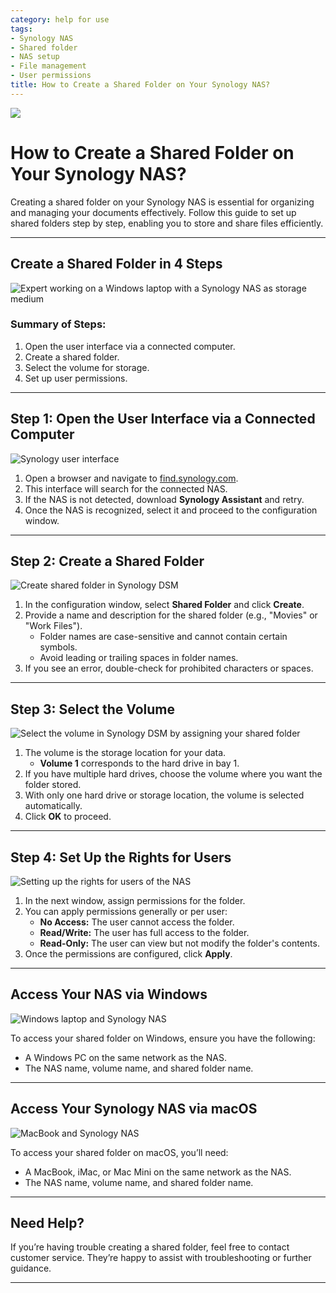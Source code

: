 ```yaml
---
category: help for use
tags:
- Synology NAS
- Shared folder
- NAS setup
- File management
- User permissions
title: How to Create a Shared Folder on Your Synology NAS?
---
```

![](/assets/images/nas/fa65ec1c3a46b3f43827ad07287bbeff.jpeg)

# How to Create a Shared Folder on Your Synology NAS?

Creating a shared folder on your Synology NAS is essential for organizing and managing your documents effectively. Follow this guide to set up shared folders step by step, enabling you to store and share files efficiently.

---

## Create a Shared Folder in 4 Steps

![Expert working on a Windows laptop with a Synology NAS as storage medium](/assets/images/nas/232f2c658f667c89c644dc62c4fab8a8.jpeg)

### Summary of Steps:
1. Open the user interface via a connected computer.  
2. Create a shared folder.  
3. Select the volume for storage.  
4. Set up user permissions.

---

## Step 1: Open the User Interface via a Connected Computer

![Synology user interface](/assets/images/nas/84a7d330e9dec3cd6dece735a475910c.jpeg)

1. Open a browser and navigate to [find.synology.com](http://find.synology.com).  
2. This interface will search for the connected NAS.  
3. If the NAS is not detected, download **Synology Assistant** and retry.  
4. Once the NAS is recognized, select it and proceed to the configuration window.

---

## Step 2: Create a Shared Folder

![Create shared folder in Synology DSM](/assets/images/nas/4299eca8f9625ff89d38ae8cf9de749a.jpeg)

1. In the configuration window, select **Shared Folder** and click **Create**.  
2. Provide a name and description for the shared folder (e.g., "Movies" or "Work Files").  
   - Folder names are case-sensitive and cannot contain certain symbols.  
   - Avoid leading or trailing spaces in folder names.  
3. If you see an error, double-check for prohibited characters or spaces.

---

## Step 3: Select the Volume

![Select the volume in Synology DSM by assigning your shared folder](/assets/images/nas/d4cc97079f2a5469e3f2c12a4e394fad.jpeg)

1. The volume is the storage location for your data.  
   - **Volume 1** corresponds to the hard drive in bay 1.  
2. If you have multiple hard drives, choose the volume where you want the folder stored.  
3. With only one hard drive or storage location, the volume is selected automatically.  
4. Click **OK** to proceed.

---

## Step 4: Set Up the Rights for Users

![Setting up the rights for users of the NAS](/assets/images/nas/75406443b23150a711d2ea35bb04470e.jpeg)

1. In the next window, assign permissions for the folder.  
2. You can apply permissions generally or per user:  
   - **No Access:** The user cannot access the folder.  
   - **Read/Write:** The user has full access to the folder.  
   - **Read-Only:** The user can view but not modify the folder's contents.  
3. Once the permissions are configured, click **Apply**.

---

## Access Your NAS via Windows

![Windows laptop and Synology NAS](/assets/images/nas/72579b26ff5eae30a4e8e1e22cce0f5f.jpeg)

To access your shared folder on Windows, ensure you have the following:

- A Windows PC on the same network as the NAS.  
- The NAS name, volume name, and shared folder name.  

---

## Access Your Synology NAS via macOS

![MacBook and Synology NAS](/assets/images/nas/876db2e59e8a3808e57cf3f74d04f8d0.jpeg)

To access your shared folder on macOS, you’ll need:

- A MacBook, iMac, or Mac Mini on the same network as the NAS.  
- The NAS name, volume name, and shared folder name.  


---

## Need Help?

If you’re having trouble creating a shared folder, feel free to contact customer service. They’re happy to assist with troubleshooting or further guidance.

---
